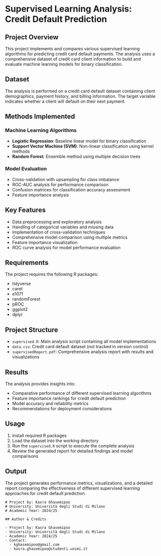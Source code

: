 # Supervised Learning Analysis: Credit Default Prediction

## Project Overview

This project implements and compares various supervised learning algorithms for predicting credit card default payments. The analysis uses a comprehensive dataset of credit card client information to build and evaluate machine learning models for binary classification.

## Dataset

The analysis is performed on a credit card default dataset containing client demographics, payment history, and billing information. The target variable indicates whether a client will default on their next payment.

## Methods Implemented

### Machine Learning Algorithms
- **Logistic Regression**: Baseline linear model for binary classification
- **Support Vector Machine (SVM)**: Non-linear classification using kernel methods
- **Random Forest**: Ensemble method using multiple decision trees

### Model Evaluation
- Cross-validation with upsampling for class imbalance
- ROC-AUC analysis for performance comparison
- Confusion matrices for classification accuracy assessment
- Feature importance analysis

## Key Features

- Data preprocessing and exploratory analysis
- Handling of categorical variables and missing data
- Implementation of cross-validation techniques
- Comprehensive model comparison using multiple metrics
- Feature importance visualization
- ROC curve analysis for model performance evaluation

## Requirements

The project requires the following R packages:
- tidyverse
- caret
- e1071
- randomForest
- pROC
- ggplot2
- dplyr

## Project Structure

- `supervised.R`: Main analysis script containing all model implementations
- `data.csv`: Credit card default dataset (not tracked in version control)
- `supervisedReport.pdf`: Comprehensive analysis report with results and visualizations

## Results

The analysis provides insights into:
- Comparative performance of different supervised learning algorithms
- Feature importance rankings for credit default prediction
- Model accuracy and reliability metrics
- Recommendations for deployment considerations

## Usage

1. Install required R packages
2. Load the dataset into the working directory
3. Run the `supervised.R` script to execute the complete analysis
4. Review the generated report for detailed findings and model comparisons

## Output

The project generates performance metrics, visualizations, and a detailed report comparing the effectiveness of different supervised learning approaches for credit default prediction.

```
# Project by: Kasra Ghasemipoo
# University: Università degli Studi di Milano
# Academic Year: 2024/25

## Author & Credits

- Project by: Kasra Ghasemipoo
- University: Università degli Studi di Milano
- Academic Year: 2024/25
- Contact:
  - kghasemipoo@gmail.com
  - kasra.ghasemipoo@studenti.unimi.it
```
